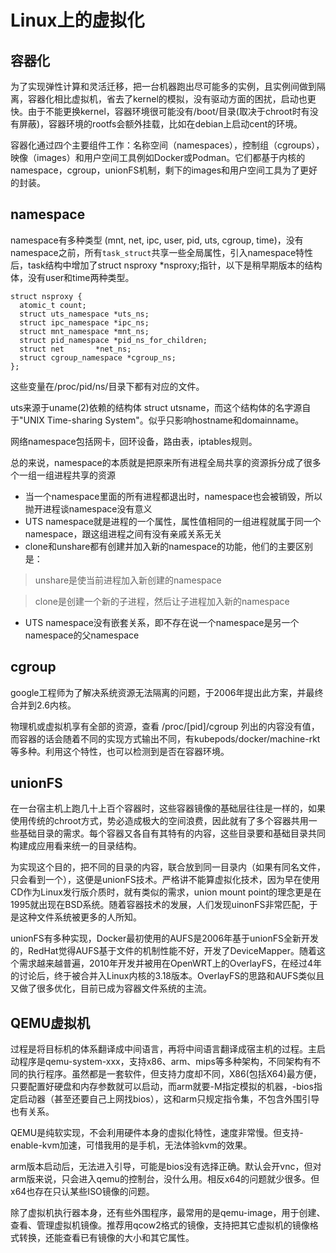 # Linux上的虚拟化

容器化
----
为了实现弹性计算和灵活迁移，把一台机器跑出尽可能多的实例，且实例间做到隔离，容器化相比虚拟机，省去了kernel的模拟，没有驱动方面的困扰，启动也更快。由于不能更换kernel，容器环境很可能没有/boot/目录(取决于chroot时有没有屏蔽)，容器环境的rootfs会额外挂载，比如在debian上启动cent的环境。

容器化通过四个主要组件工作：名称空间（namespaces），控制组（cgroups），映像（images）和用户空间工具例如Docker或Podman。它们都基于内核的namespace，cgroup，unionFS机制，剩下的images和用户空间工具为了更好的封装。

namespace
----
namespace有多种类型 (mnt, net, ipc, user, pid, uts, cgroup, time)，没有namespace之前，所有`task_struct`共享一些全局属性，引入namespace特性后，task结构中增加了struct nsproxy *nsproxy;指针，以下是稍早期版本的结构体，没有user和time两种类型。

```
struct nsproxy {
  atomic_t count;
  struct uts_namespace *uts_ns;
  struct ipc_namespace *ipc_ns;
  struct mnt_namespace *mnt_ns;
  struct pid_namespace *pid_ns_for_children;
  struct net       *net_ns;
  struct cgroup_namespace *cgroup_ns;
};
```

这些变量在/proc/pid/ns/目录下都有对应的文件。

uts来源于uname(2)依赖的结构体 struct utsname，而这个结构体的名字源自于"UNIX Time-sharing System"。似乎只影响hostname和domainname。

网络namespace包括网卡，回环设备，路由表，iptables规则。

总的来说，namespace的本质就是把原来所有进程全局共享的资源拆分成了很多个一组一组进程共享的资源

* 当一个namespace里面的所有进程都退出时，namespace也会被销毁，所以抛开进程谈namespace没有意义
* UTS namespace就是进程的一个属性，属性值相同的一组进程就属于同一个namespace，跟这组进程之间有没有亲戚关系无关
* clone和unshare都有创建并加入新的namespace的功能，他们的主要区别是：

> unshare是使当前进程加入新创建的namespace

> clone是创建一个新的子进程，然后让子进程加入新的namespace

* UTS namespace没有嵌套关系，即不存在说一个namespace是另一个namespace的父namespace

cgroup
----
google工程师为了解决系统资源无法隔离的问题，于2006年提出此方案，并最终合并到2.6内核。

物理机或虚拟机享有全部的资源，查看 /proc/[pid]/cgroup 列出的内容没有值，而容器的话会随着不同的实现方式输出不同，有kubepods/docker/machine-rkt等多种。利用这个特性，也可以检测到是否在容器环境。

unionFS
----
在一台宿主机上跑几十上百个容器时，这些容器镜像的基础层往往是一样的，如果使用传统的chroot方式，势必造成极大的空间浪费，因此就有了多个容器共用一些基础目录的需求。每个容器又各自有其特有的内容，这些目录要和基础目录共同构建成应用看来统一的目录结构。

为实现这个目的，把不同的目录的内容，联合放到同一目录内（如果有同名文件，只会看到一个），这便是unionFS技术。严格讲不能算虚拟化技术，因为早在使用CD作为Linux发行版介质时，就有类似的需求，union mount point的理念更是在1995就出现在BSD系统。随着容器技术的发展，人们发现uinonFS非常匹配，于是这种文件系统被更多的人所知。

unionFS有多种实现，Docker最初使用的AUFS是2006年基于unionFS全新开发的，RedHat觉得AUFS基于文件的机制性能不好，开发了DeviceMapper。随着这个需求越来越普遍，2010年开发并被用在OpenWRT上的OverlayFS，在经过4年的讨论后，终于被合并入Linux内核的3.18版本。OverlayFS的思路和AUFS类似且又做了很多优化，目前已成为容器文件系统的主流。

QEMU虚拟机
--
过程是将目标机的体系翻译成中间语言，再将中间语言翻译成宿主机的过程。主启动程序是qemu-system-xxx，支持x86、arm、mips等多种架构，不同架构有不同的执行程序。虽然都是一套软件，但支持力度却不同，X86(包括X64)最方便，只要配置好硬盘和内存参数就可以启动，而arm就要-M指定模拟的机器，-bios指定启动器（甚至还要自己上网找bios），这和arm只规定指令集，不包含外围引导也有关系。

QEMU是纯软实现，不会利用硬件本身的虚拟化特性，速度非常慢。但支持-enable-kvm加速，可惜我用的是手机，无法体验kvm的效果。

arm版本启动后，无法进入引导，可能是bios没有选择正确。默认会开vnc，但对arm版来说，只会进入qemu的控制台，没什么用。相反x64的问题就少很多。但x64也存在只认某些ISO镜像的问题。

除了虚拟机执行器本身，还有些外围程序，最常用的是qemu-image，用于创建、查看、管理虚拟机镜像。推荐用qcow2格式的镜像，支持把其它虚拟机的镜像格式转换，还能查看已有镜像的大小和其它属性。